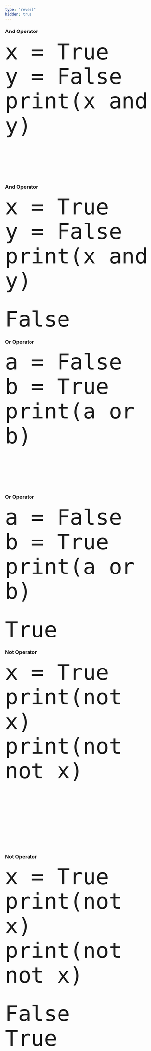 ```yaml
---
type: "reveal"
hidden: true
---
```


<section>
    <h3>And Operator</h3>
    <pre><code style="font-size: 70px; line-height: 80px" class="language-python stretch">x = True
y = False
print(x and y)
</code></pre>
    <br>
    <pre><code style="font-size: 70px; line-height: 80px" class="language-plaintext">
</code></pre>
</section>
<section>
    <h3>And Operator</h3>
    <pre><code style="font-size: 70px; line-height: 80px" class="language-python stretch">x = True
y = False
print(x and y)
</code></pre>
    <br>
    <pre><code style="font-size: 70px; line-height: 80px" class="language-plaintext">False
</code></pre>
</section>

<section>
    <h3>Or Operator</h3>
    <pre><code style="font-size: 70px; line-height: 80px" class="language-python stretch">a = False
b = True
print(a or b)
</code></pre>
    <br>
    <pre><code style="font-size: 70px; line-height: 80px" class="language-plaintext">
</code></pre>
</section>
<section>
    <h3>Or Operator</h3>
    <pre><code style="font-size: 70px; line-height: 80px" class="language-python stretch">a = False
b = True
print(a or b)
</code></pre>
    <br>
    <pre><code style="font-size: 70px; line-height: 80px" class="language-plaintext">True
</code></pre>
</section>

<section>
    <h3>Not Operator</h3>
    <pre><code style="font-size: 70px; line-height: 80px" class="language-python stretch">x = True
print(not x)
print(not not x)
</code></pre>
    <br>
    <pre><code style="font-size: 70px; line-height: 80px" class="language-plaintext"><br>
</code></pre>
</section>
<section>
    <h3>Not Operator</h3>
    <pre><code style="font-size: 70px; line-height: 80px" class="language-python stretch">x = True
print(not x)
print(not not x)
</code></pre>
    <br>
    <pre><code style="font-size: 70px; line-height: 80px" class="language-plaintext">False
True
</code></pre>
</section>